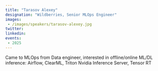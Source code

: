 ```yaml
---
title: "Tarasov Alexey"
designation: "Wildberries, Senior MLOps Engineer"
images:
 - /images/speakers/tarasov-alexey.jpg
twitter: 
linkedin: 
events:
 - 2025
---
```


Came to MLOps from Data engineer, interested in offline/online ML/DL inference: Airflow, ClearML, Triton Nvidia Inference Server, Tensor RT